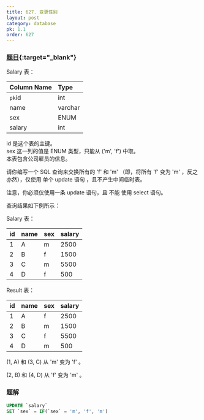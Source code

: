 ```yaml
---
title: 627. 变更性别
layout: post
category: database
pk: 1.1
order: 627
---
```


### [题目](https://leetcode-cn.com/problems/swap-salary/){:target="_blank"}

Salary 表：

| Column Name | Type     |
|:---|:---|
| `pk`id          | int      |
| name        | varchar  |
| sex         | ENUM     |
| salary      | int      |

id 是这个表的主键。  
sex 这一列的值是 ENUM 类型，只能从 ('m', 'f') 中取。  
本表包含公司雇员的信息。


请你编写一个 SQL 查询来交换所有的 'f' 和 'm' （即，将所有 'f' 变为 'm' ，反之亦然），仅使用 单个 update 语句 ，且不产生中间临时表。

注意，你必须仅使用一条 update 语句，且 不能 使用 select 语句。

查询结果如下例所示：

Salary 表：

| id | name | sex | salary |
|:---|:---|:---|:---|
| 1  | A    | m   | 2500   |
| 2  | B    | f   | 1500   |
| 3  | C    | m   | 5500   |
| 4  | D    | f   | 500    |

Result 表：

| id | name | sex | salary |
|:---|:---|:---|:---|
| 1  | A    | f   | 2500   |
| 2  | B    | m   | 1500   |
| 3  | C    | f   | 5500   |
| 4  | D    | m   | 500    |

(1, A) 和 (3, C) 从 'm' 变为 'f' 。

(2, B) 和 (4, D) 从 'f' 变为 'm' 。
### 题解

```sql
UPDATE `salary`
SET `sex` = IF(`sex` = 'm', 'f', 'm')
```